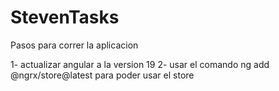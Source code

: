 # StevenTasks

Pasos para correr la aplicacion 

1- actualizar angular a la version 19
2- usar el comando ng add @ngrx/store@latest para poder usar el store

